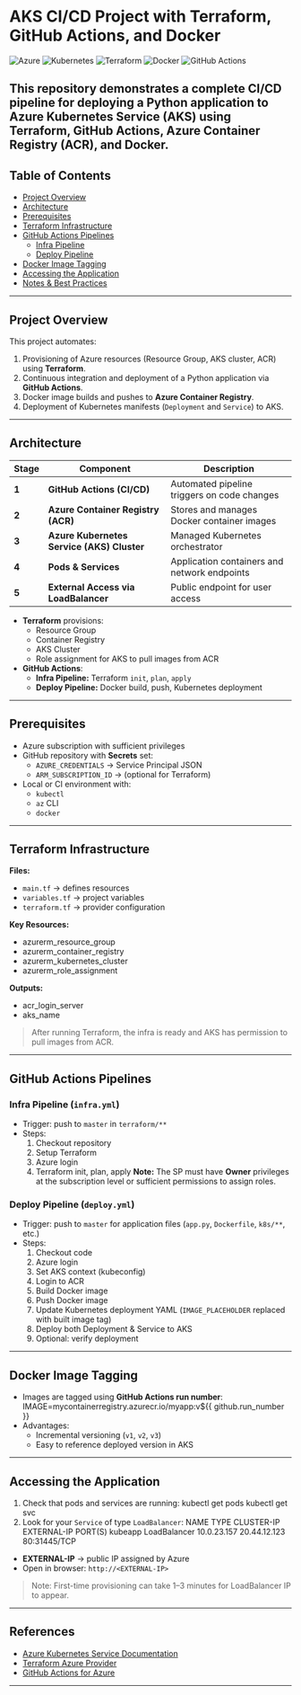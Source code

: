 # AKS CI/CD Project with Terraform, GitHub Actions, and Docker
![Azure](https://img.shields.io/badge/Azure-0089D6?style=for-the-badge&logo=microsoft-azure&logoColor=white)
![Kubernetes](https://img.shields.io/badge/Kubernetes-326CE5?style=for-the-badge&logo=kubernetes&logoColor=white)
![Terraform](https://img.shields.io/badge/Terraform-7B42BC?style=for-the-badge&logo=terraform&logoColor=white)
![Docker](https://img.shields.io/badge/Docker-2496ED?style=for-the-badge&logo=docker&logoColor=white)
![GitHub Actions](https://img.shields.io/badge/GitHub_Actions-2088FF?style=for-the-badge&logo=github-actions&logoColor=white)

This repository demonstrates a complete CI/CD pipeline for deploying a Python application to **Azure Kubernetes Service (AKS)** using **Terraform**, **GitHub Actions**, **Azure Container Registry (ACR)**, and **Docker**.
---
## Table of Contents
- [Project Overview](#project-overview)  
- [Architecture](#architecture)  
- [Prerequisites](#prerequisites)  
- [Terraform Infrastructure](#terraform-infrastructure)  
- [GitHub Actions Pipelines](#github-actions-pipelines)  
  - [Infra Pipeline](#infra-pipeline)  
  - [Deploy Pipeline](#deploy-pipeline)  
- [Docker Image Tagging](#docker-image-tagging)  
- [Accessing the Application](#accessing-the-application)  
- [Notes & Best Practices](#notes--best-practices)
---
## Project Overview
This project automates:
1. Provisioning of Azure resources (Resource Group, AKS cluster, ACR) using **Terraform**.  
2. Continuous integration and deployment of a Python application via **GitHub Actions**.  
3. Docker image builds and pushes to **Azure Container Registry**.  
4. Deployment of Kubernetes manifests (`Deployment` and `Service`) to AKS.
---
##  Architecture

| Stage | Component | Description |
|-------|-----------|-------------|
| **1** | **GitHub Actions (CI/CD)** | Automated pipeline triggers on code changes |
| **2** | **Azure Container Registry (ACR)** | Stores and manages Docker container images |
| **3** | **Azure Kubernetes Service (AKS) Cluster** | Managed Kubernetes orchestrator |
| **4** | **Pods & Services** | Application containers and network endpoints |
| **5** | **External Access via LoadBalancer** | Public endpoint for user access |

- **Terraform** provisions:
  - Resource Group  
  - Container Registry  
  - AKS Cluster  
  - Role assignment for AKS to pull images from ACR
- **GitHub Actions**:
  - **Infra Pipeline:** Terraform `init`, `plan`, `apply`
  - **Deploy Pipeline:** Docker build, push, Kubernetes deployment
---
## Prerequisites
- Azure subscription with sufficient privileges  
- GitHub repository with **Secrets** set:
  - `AZURE_CREDENTIALS` → Service Principal JSON  
  - `ARM_SUBSCRIPTION_ID` → (optional for Terraform)  
- Local or CI environment with:
  - `kubectl`
  - `az` CLI
  - `docker`
---
## Terraform Infrastructure
**Files:**
- `main.tf` → defines resources  
- `variables.tf` → project variables  
- `terraform.tf` → provider configuration  

**Key Resources:**
- azurerm_resource_group
- azurerm_container_registry
- azurerm_kubernetes_cluster
- azurerm_role_assignment  

**Outputs:**
- acr_login_server
- aks_name
> After running Terraform, the infra is ready and AKS has permission to pull images from ACR.
---
## GitHub Actions Pipelines
### Infra Pipeline (`infra.yml`)
- Trigger: push to `master` in `terraform/**`  
- Steps:
  1. Checkout repository
  2. Setup Terraform
  3. Azure login
  4. Terraform init, plan, apply
**Note:** The SP must have **Owner** privileges at the subscription level or sufficient permissions to assign roles.
### Deploy Pipeline (`deploy.yml`)
- Trigger: push to `master` for application files (`app.py`, `Dockerfile`, `k8s/**`, etc.)  
- Steps:
  1. Checkout code
  2. Azure login
  3. Set AKS context (kubeconfig)
  4. Login to ACR
  5. Build Docker image
  6. Push Docker image
  7. Update Kubernetes deployment YAML (`IMAGE_PLACEHOLDER` replaced with built image tag)
  8. Deploy both Deployment & Service to AKS
  9. Optional: verify deployment
---
## Docker Image Tagging
- Images are tagged using **GitHub Actions run number**:
IMAGE=mycontainerregistry.azurecr.io/myapp:v${{ github.run_number }}
- Advantages:
  - Incremental versioning (`v1`, `v2`, `v3`)  
  - Easy to reference deployed version in AKS  
---
## Accessing the Application
1. Check that pods and services are running:
kubectl get pods
kubectl get svc
2. Look for your `Service` of type `LoadBalancer`:
NAME       TYPE           CLUSTER-IP     EXTERNAL-IP     PORT(S)
kubeapp    LoadBalancer   10.0.23.157   20.44.12.123   80:31445/TCP
- **EXTERNAL-IP** → public IP assigned by Azure  
- Open in browser: `http://<EXTERNAL-IP>`  
> Note: First-time provisioning can take 1–3 minutes for LoadBalancer IP to appear.
---
## References
- [Azure Kubernetes Service Documentation](https://learn.microsoft.com/en-us/azure/aks/)  
- [Terraform Azure Provider](https://registry.terraform.io/providers/hashicorp/azurerm/latest/docs)  
- [GitHub Actions for Azure](https://github.com/Azure/actions)  
---